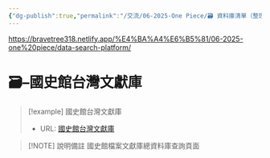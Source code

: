 ```yaml
---
{"dg-publish":true,"permalink":"/交流/06-2025-One Piece/🗃️ 資料庫清單（整理中）/國史館台灣文獻庫/","title":"國史館台灣文獻庫","tags":["🗃️資料庫","文史資料"],"noteIcon":"3","updated":"2025-05-29T21:26:44.234+08:00"}
---
```


https://bravetree318.netlify.app/%E4%BA%A4%E6%B5%81/06-2025-one%20piece/data-search-platform/

# 🗃️–國史館台灣文獻庫



> [!example] 國史館台灣文獻庫
> - URL: [國史館台灣文獻庫](https://www.th.gov.tw/new_site/01archives/01file_archives/)



> [!NOTE] 說明備註
> 國史館檔案文獻庫總資料庫查詢頁面



